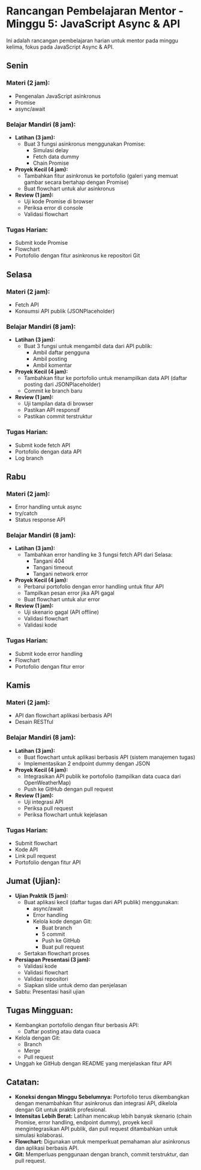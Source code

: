 # Rancangan Pembelajaran Mentor - Minggu 5: JavaScript Async & API

Ini adalah rancangan pembelajaran harian untuk mentor pada minggu kelima, fokus pada JavaScript Async & API.

## Senin

### Materi (2 jam):
* Pengenalan JavaScript asinkronus
* Promise
* async/await

### Belajar Mandiri (8 jam):
* **Latihan (3 jam):**
  * Buat 3 fungsi asinkronus menggunakan Promise:
    * Simulasi delay
    * Fetch data dummy
    * Chain Promise
* **Proyek Kecil (4 jam):**
  * Tambahkan fitur asinkronus ke portofolio (galeri yang memuat gambar secara bertahap dengan Promise)
  * Buat flowchart untuk alur asinkronus
* **Review (1 jam):**
  * Uji kode Promise di browser
  * Periksa error di console
  * Validasi flowchart

### Tugas Harian:
* Submit kode Promise
* Flowchart
* Portofolio dengan fitur asinkronus ke repositori Git

## Selasa

### Materi (2 jam):
* Fetch API
* Konsumsi API publik (JSONPlaceholder)

### Belajar Mandiri (8 jam):
* **Latihan (3 jam):**
  * Buat 3 fungsi untuk mengambil data dari API publik:
    * Ambil daftar pengguna
    * Ambil posting
    * Ambil komentar
* **Proyek Kecil (4 jam):**
  * Tambahkan fitur ke portofolio untuk menampilkan data API (daftar posting dari JSONPlaceholder)
  * Commit ke branch baru
* **Review (1 jam):**
  * Uji tampilan data di browser
  * Pastikan API responsif
  * Pastikan commit terstruktur

### Tugas Harian:
* Submit kode fetch API
* Portofolio dengan data API
* Log branch

## Rabu

### Materi (2 jam):
* Error handling untuk async
* try/catch
* Status response API

### Belajar Mandiri (8 jam):
* **Latihan (3 jam):**
  * Tambahkan error handling ke 3 fungsi fetch API dari Selasa:
    * Tangani 404
    * Tangani timeout
    * Tangani network error
* **Proyek Kecil (4 jam):**
  * Perbarui portofolio dengan error handling untuk fitur API
  * Tampilkan pesan error jika API gagal
  * Buat flowchart untuk alur error
* **Review (1 jam):**
  * Uji skenario gagal (API offline)
  * Validasi flowchart
  * Validasi kode

### Tugas Harian:
* Submit kode error handling
* Flowchart
* Portofolio dengan fitur error

## Kamis

### Materi (2 jam):
* API dan flowchart aplikasi berbasis API
* Desain RESTful

### Belajar Mandiri (8 jam):
* **Latihan (3 jam):**
  * Buat flowchart untuk aplikasi berbasis API (sistem manajemen tugas)
  * Implementasikan 2 endpoint dummy dengan JSON
* **Proyek Kecil (4 jam):**
  * Integrasikan API publik ke portofolio (tampilkan data cuaca dari OpenWeatherMap)
  * Push ke GitHub dengan pull request
* **Review (1 jam):**
  * Uji integrasi API
  * Periksa pull request
  * Periksa flowchart untuk kejelasan

### Tugas Harian:
* Submit flowchart
* Kode API
* Link pull request
* Portofolio dengan fitur API

## Jumat (Ujian):

* **Ujian Praktik (5 jam):**
  * Buat aplikasi kecil (daftar tugas dari API publik) menggunakan:
    * async/await
    * Error handling
    * Kelola kode dengan Git:
      * Buat branch
      * 5 commit
      * Push ke GitHub
      * Buat pull request
  * Sertakan flowchart proses
* **Persiapan Presentasi (3 jam):**
  * Validasi kode
  * Validasi flowchart
  * Validasi repositori
  * Siapkan slide untuk demo dan penjelasan
* Sabtu: Presentasi hasil ujian

## Tugas Mingguan:
* Kembangkan portofolio dengan fitur berbasis API:
  * Daftar posting atau data cuaca
* Kelola dengan Git:
  * Branch
  * Merge
  * Pull request
* Unggah ke GitHub dengan README yang menjelaskan fitur API

## Catatan:

* **Koneksi dengan Minggu Sebelumnya:** Portofolio terus dikembangkan dengan menambahkan fitur asinkronus dan integrasi API, dikelola dengan Git untuk praktik profesional.
* **Intensitas Lebih Berat:** Latihan mencakup lebih banyak skenario (chain Promise, error handling, endpoint dummy), proyek kecil mengintegrasikan API publik, dan pull request ditambahkan untuk simulasi kolaborasi.
* **Flowchart:** Digunakan untuk memperkuat pemahaman alur asinkronus dan aplikasi berbasis API.
* **Git:** Memperluas penggunaan dengan branch, commit terstruktur, dan pull request.